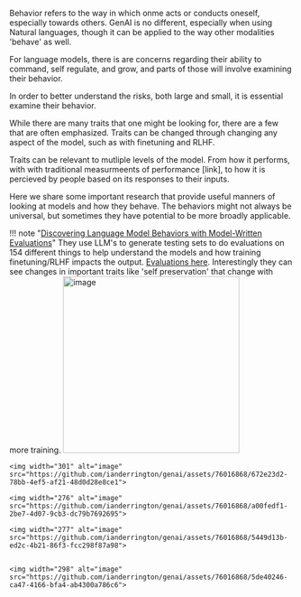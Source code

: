 Behavior refers to  the way in which onme acts or conducts oneself, especially towards others. GenAI is no different, especially when using Natural languages, though it can be applied to the way other modalities 'behave' as well.

For language models, there is are concerns regarding their ability to command, self regulate, and grow, and parts of those will involve examining their behavior. 

In order to better understand the risks, both large and small, it is essential examine their behavior. 

While there are many traits that one might be looking for, there are a few that are often emphasized. Traits can be changed through changing any aspect of the model, such as with finetuning and  RLHF.

Traits can be relevant to mutliple levels of the model. From how it performs, with with traditional measurmeents of performance [link], to how it is percieved by people based on its responses to their inputs.

Here we share some important research that provide useful manners of looking at models and how they behave. The behaviors might not always be universal, but sometimes they have potential to be more broadly applicable.

!!! note "[Discovering Language Model Behaviors with Model-Written Evaluations](https://arxiv.org/pdf/2212.09251.pdf)"
    They use LLM's to generate testing sets to do evaluations on 154 different things to help understand the models and how training finetuning/RLHF impacts the output. 
    [Evaluations here](https://github.com/anthropics/evals). 
    Interestingly they can see changes in important traits like 'self preservation' that change with more training. 
    <img width="313" alt="image" src="https://github.com/ianderrington/genai/assets/76016868/e3fa38a1-9eb8-411e-8100-8f127738ac4b">

    <img width="301" alt="image" src="https://github.com/ianderrington/genai/assets/76016868/672e23d2-78bb-4ef5-af21-48d0d28e8ce1">

    <img width="276" alt="image" src="https://github.com/ianderrington/genai/assets/76016868/a00fedf1-2be7-4d07-9cb3-dc79b7692695">

    <img width="277" alt="image" src="https://github.com/ianderrington/genai/assets/76016868/5449d13b-ed2c-4b21-86f3-fcc298f87a98">


    <img width="298" alt="image" src="https://github.com/ianderrington/genai/assets/76016868/5de40246-ca47-4166-bfa4-ab4300a786c6">
